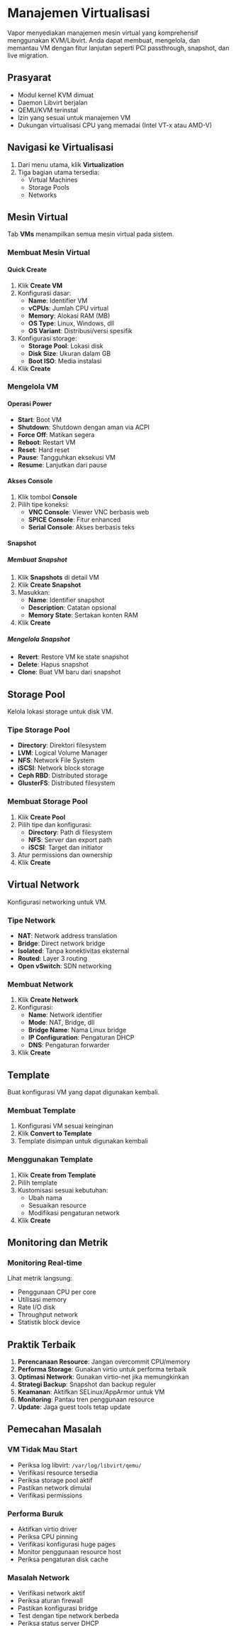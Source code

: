 # Manajemen Virtualisasi

Vapor menyediakan manajemen mesin virtual yang komprehensif menggunakan KVM/Libvirt. Anda dapat membuat, mengelola, dan memantau VM dengan fitur lanjutan seperti PCI passthrough, snapshot, dan live migration.

## Prasyarat

* Modul kernel KVM dimuat
* Daemon Libvirt berjalan
* QEMU/KVM terinstal
* Izin yang sesuai untuk manajemen VM
* Dukungan virtualisasi CPU yang memadai (Intel VT-x atau AMD-V)

## Navigasi ke Virtualisasi

1. Dari menu utama, klik **Virtualization**
2. Tiga bagian utama tersedia:
   * Virtual Machines
   * Storage Pools
   * Networks

## Mesin Virtual

Tab **VMs** menampilkan semua mesin virtual pada sistem.

### Membuat Mesin Virtual

#### Quick Create

1. Klik **Create VM**
2. Konfigurasi dasar:
   * **Name**: Identifier VM
   * **vCPUs**: Jumlah CPU virtual
   * **Memory**: Alokasi RAM (MB)
   * **OS Type**: Linux, Windows, dll
   * **OS Variant**: Distribusi/versi spesifik
3. Konfigurasi storage:
   * **Storage Pool**: Lokasi disk
   * **Disk Size**: Ukuran dalam GB
   * **Boot ISO**: Media instalasi
4. Klik **Create**

### Mengelola VM

#### Operasi Power

* **Start**: Boot VM
* **Shutdown**: Shutdown dengan aman via ACPI
* **Force Off**: Matikan segera
* **Reboot**: Restart VM
* **Reset**: Hard reset
* **Pause**: Tangguhkan eksekusi VM
* **Resume**: Lanjutkan dari pause

#### Akses Console

1. Klik tombol **Console**
2. Pilih tipe koneksi:
   * **VNC Console**: Viewer VNC berbasis web
   * **SPICE Console**: Fitur enhanced
   * **Serial Console**: Akses berbasis teks

#### Snapshot

##### Membuat Snapshot

1. Klik **Snapshots** di detail VM
2. Klik **Create Snapshot**
3. Masukkan:
   * **Name**: Identifier snapshot
   * **Description**: Catatan opsional
   * **Memory State**: Sertakan konten RAM
4. Klik **Create**

##### Mengelola Snapshot

* **Revert**: Restore VM ke state snapshot
* **Delete**: Hapus snapshot
* **Clone**: Buat VM baru dari snapshot

## Storage Pool

Kelola lokasi storage untuk disk VM.

### Tipe Storage Pool

* **Directory**: Direktori filesystem
* **LVM**: Logical Volume Manager
* **NFS**: Network File System
* **iSCSI**: Network block storage
* **Ceph RBD**: Distributed storage
* **GlusterFS**: Distributed filesystem

### Membuat Storage Pool

1. Klik **Create Pool**
2. Pilih tipe dan konfigurasi:
   * **Directory**: Path di filesystem
   * **NFS**: Server dan export path
   * **iSCSI**: Target dan initiator
3. Atur permissions dan ownership
4. Klik **Create**

## Virtual Network

Konfigurasi networking untuk VM.

### Tipe Network

* **NAT**: Network address translation
* **Bridge**: Direct network bridge
* **Isolated**: Tanpa konektivitas eksternal
* **Routed**: Layer 3 routing
* **Open vSwitch**: SDN networking

### Membuat Network

1. Klik **Create Network**
2. Konfigurasi:
   * **Name**: Network identifier
   * **Mode**: NAT, Bridge, dll
   * **Bridge Name**: Nama Linux bridge
   * **IP Configuration**: Pengaturan DHCP
   * **DNS**: Pengaturan forwarder
3. Klik **Create**

## Template

Buat konfigurasi VM yang dapat digunakan kembali.

### Membuat Template

1. Konfigurasi VM sesuai keinginan
2. Klik **Convert to Template**
3. Template disimpan untuk digunakan kembali

### Menggunakan Template

1. Klik **Create from Template**
2. Pilih template
3. Kustomisasi sesuai kebutuhan:
   * Ubah nama
   * Sesuaikan resource
   * Modifikasi pengaturan network
4. Klik **Create**

## Monitoring dan Metrik

### Monitoring Real-time

Lihat metrik langsung:
* Penggunaan CPU per core
* Utilisasi memory
* Rate I/O disk
* Throughput network
* Statistik block device

## Praktik Terbaik

1. **Perencanaan Resource**: Jangan overcommit CPU/memory
2. **Performa Storage**: Gunakan virtio untuk performa terbaik
3. **Optimasi Network**: Gunakan virtio-net jika memungkinkan
4. **Strategi Backup**: Snapshot dan backup reguler
5. **Keamanan**: Aktifkan SELinux/AppArmor untuk VM
6. **Monitoring**: Pantau tren penggunaan resource
7. **Update**: Jaga guest tools tetap update

## Pemecahan Masalah

### VM Tidak Mau Start

* Periksa log libvirt: `/var/log/libvirt/qemu/`
* Verifikasi resource tersedia
* Periksa storage pool aktif
* Pastikan network dimulai
* Verifikasi permissions

### Performa Buruk

* Aktifkan virtio driver
* Periksa CPU pinning
* Verifikasi konfigurasi huge pages
* Monitor penggunaan resource host
* Periksa pengaturan disk cache

### Masalah Network

* Verifikasi network aktif
* Periksa aturan firewall
* Pastikan konfigurasi bridge
* Test dengan tipe network berbeda
* Periksa status server DHCP
